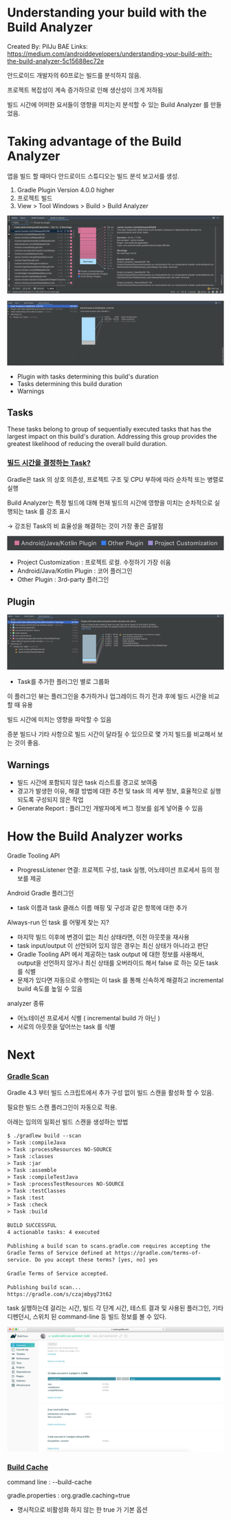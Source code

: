 # Understanding your build with the Build Analyzer

Created By: PilJu BAE
Links: https://medium.com/androiddevelopers/understanding-your-build-with-the-build-analyzer-5c15688ec72e


안드로이드 개발자의 60프로는 빌드를 분석하지 않음.

프로젝트 복잡성이 계속 증가하므로 인해 생산성이 크게 저하됨

빌드 시간에 어떠한 요서들이 영향을 미치는지 분석할 수 있는 Build Analyzer 를 만들었음.

# Taking advantage of the Build Analyzer

앱을 빌드 할 때마다 안드로이드 스튜디오는 빌드 분석 보고서를 생성.

1. Gradle Plugin Version 4.0.0 higher
2. 프로젝트 빌드
3. View > Tool Windows > Build > Build Analyzer 

![res/build_analyzer.png](res/build_analyzer.png)

![res/build_analyzer%201.png](res/build_analyzer1.png)

- Plugin with tasks determining this build's duration
- Tasks determining this build duration
- Warnings

## Tasks

These tasks belong to group of sequentially executed tasks that has the largest impact on this build's duration. Addressing this group provides the greatest likelihood of reducing the overall build duration.

### [빌드 시간을 결정하는 Task?](https://developer.android.com/studio/build/build-analyzer?utm_source=android-studio#critical-path)

Gradle은 task 의 상호 의존성, 프로젝트 구조 및 CPU 부하에 따라 순차적 또는 병렬로 실행 

Build Analyzer는 특정 빌드에 대해 현재 빌드의 시간에 영향을 미치는 순차적으로 실행되는 task 를 강조 표시

→ 강조된 Task의 비 효율성을 해결하는 것이 가장 좋은 출발점

![res/build_analyzer2.png](res/build_analyzer2.png)

- Project Customization : 프로젝트 로컬. 수정하기 가장 쉬움
- Android/Java/Kotlin Plugin : 코어 플러그인
- Other Plugin : 3rd-party 플러그인

## Plugin

![res/build_analyzer3.png](res/build_analyzer3.png)

- Task를 추가한 플러그인 별로 그룹화

이 플러그인 뷰는 플러그인을 추가하거나 업그레이드 하기 전과 후에 빌드 시간을 비교할 때 유용

빌드 시간에 미치는 영향을 파악할 수 있음

증분 빌드나 기타 사항으로 빌드 시간이 달라질 수 있으므로 몇 가지 빌드를 비교해서 보는 것이 좋음.

## Warnings

- 빌드 시간에 포함되지 않은 task 리스트를 경고로 보여줌
- 경고가 발생한 이유, 해결 방법에 대한 추천 및 task 의 세부 정보, 효율적으로 실행되도록 구성되지 않은 작업
- Generate Report : 플러그인 개발자에게 버그 정보를 쉽게 넣어줄 수 있음

# How the Build Analyzer works

Gradle Tooling API 

- ProgressListener 연결: 프로젝트 구성, task 실행, 어노테이션 프로세서 등의 정보를 제공

Android Gradle 플러그인

- task 이름과 task 클래스 이름 매핑 및 구성과 같은 항목에 대한 추가

Always-run 인 task 를 어떻게 찾는 지?

- 마지막 빌드 이후에 변경이 없는 최신 상태라면, 이전 아웃풋을 재사용
- task input/output 이 선언되어 있지 않은 경우는 최신 상태가 아니라고 판단
- Gradle Tooling API 에서 제공하는 task output 에 대한 정보를 사용해서, output을 선언하지 않거나 최신 상태를 오버라이드 해서 false 로 하는 모든 task 를 식별
- 문제가 있다면 자동으로 수행되는 이 task 를 통해 신속하게 해결하고 incremental build 속도를 높일 수 있음

analyzer 종류

- 어노테이션 프로세서 식별 ( incremental build 가 아닌 )
- 서로의 아웃풋을 덮어쓰는 task 를 식별

# Next

### [Gradle Scan](https://guides.gradle.org/creating-build-scans/)

Gradle 4.3 부터 빌드 스크립트에서 추가 구성 없이 빌드 스캔을 활성화 할 수 있음. 

필요한 빌드 스캔 플러그인이 자동으로 적용.

아래는 임의의 일회선 빌드 스캔을 생성하는 방법

```
$ ./gradlew build --scan
> Task :compileJava
> Task :processResources NO-SOURCE
> Task :classes
> Task :jar
> Task :assemble
> Task :compileTestJava
> Task :processTestResources NO-SOURCE
> Task :testClasses
> Task :test
> Task :check
> Task :build

BUILD SUCCESSFUL
4 actionable tasks: 4 executed

Publishing a build scan to scans.gradle.com requires accepting the Gradle Terms of Service defined at https://gradle.com/terms-of-service. Do you accept these terms? [yes, no] yes

Gradle Terms of Service accepted.

Publishing build scan...
https://gradle.com/s/czajmbyg73t62
```

task 실행하는데 걸리는 시간, 빌드 각 단계 시간, 테스트 결과 및 사용된 플러그인, 기타 디펜던시, 스위치 된 command-line 등 빌드 정보를 볼 수 있다.

![res/build_analyzer4.png](res/build_analyzer4.png)

### [Build Cache](https://docs.gradle.org/current/userguide/build_cache.html)

command line : --build-cache

gradle.properties : org.gradle.caching=true

- 명시적으로 비활성화 하지 않는 한 true 가 기본 옵션
